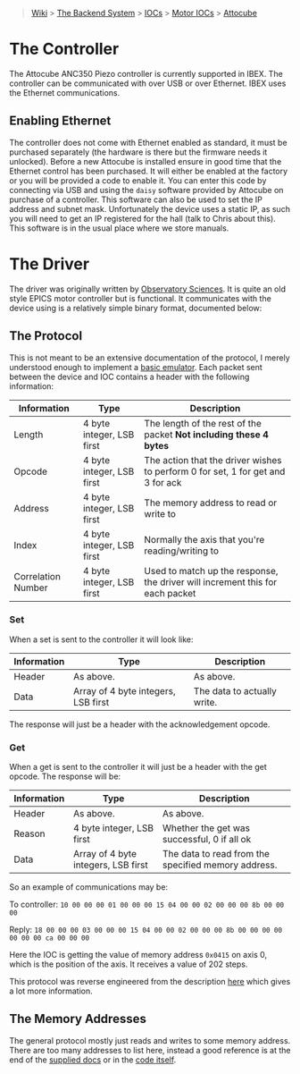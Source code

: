 > [Wiki](Home) > [The Backend System](The-Backend-System) > [IOCs](IOCs) > [Motor IOCs](Motor-IOCs) > [Attocube](Attocube)

# The Controller

The Attocube ANC350 Piezo controller is currently supported in IBEX. The controller can be communicated with over USB or over Ethernet. IBEX uses the Ethernet communications.

## Enabling Ethernet

The controller does not come with Ethernet enabled as standard, it must be purchased separately (the hardware is there but the firmware needs it unlocked). Before a new Attocube is installed ensure in good time that the Ethernet control has been purchased. It will either be enabled at the factory or you will be provided a code to enable it. You can enter this code by connecting via USB and using the `daisy` software provided by Attocube on purchase of a controller. This software can also be used to set the IP address and subnet mask. Unfortunately the device uses a static IP, as such you will need to get an IP registered for the hall (talk to Chris about this). This software is in the usual place where we store manuals.

# The Driver
The driver was originally written by [Observatory Sciences](http://www.observatorysciences.co.uk/epics_attocube_downloads.php). It is quite an old style EPICS motor controller but is functional. It communicates with the device using is a relatively simple binary format, documented below:

## The Protocol
This is not meant to be an extensive documentation of the protocol, I merely understood enough to implement a [basic emulator](https://github.com/ISISComputingGroup/EPICS-DeviceEmulator/tree/master/lewis_emulators/attocube_anc350). Each packet sent between the device and IOC contains a header with the following information:

| Information | Type                      | Description |
|-------------|---------------------------|-------------|
| Length      | 4 byte integer, LSB first | The length of the rest of the packet **Not including these 4 bytes** |
| Opcode      | 4 byte integer, LSB first | The action that the driver wishes to perform 0 for set, 1 for get and 3 for ack |
| Address     | 4 byte integer, LSB first | The memory address to read or write to |
| Index       | 4 byte integer, LSB first | Normally the axis that you're reading/writing to |
| Correlation Number      | 4 byte integer, LSB first | Used to match up the response, the driver will increment this for each packet |

### Set

When a set is sent to the controller it will look like:

| Information | Type                      | Description |
|-------------|---------------------------|-------------|
| Header      | As above. | As above. |
| Data | Array of 4 byte integers, LSB first | The data to actually write. |

The response will just be a header with the acknowledgement opcode.

### Get

When a get is sent to the controller it will just be a header with the get opcode. The response will be:

| Information | Type                      | Description |
|-------------|---------------------------|-------------|
| Header      | As above. | As above. |
| Reason | 4 byte integer, LSB first | Whether the get was successful, 0 if all ok |
| Data | Array of 4 byte integers, LSB first | The data to read from the specified memory address. |

So an example of communications may be:

To controller: `10 00 00 00 01 00 00 00 15 04 00 00 02 00 00 00 8b 00 00 00`

Reply: `18 00 00 00 03 00 00 00 15 04 00 00 02 00 00 00 8b 00 00 00 00 00 00 00 ca 00 00 00`

Here the IOC is getting the value of memory address `0x0415` on axis 0, which is the position of the axis. It receives a value of 202 steps.

This protocol was reverse engineered from the description [here](https://github.com/ISISComputingGroup/EPICS-attocubeANC350/blob/master/anc350App/src/ucprotocol.h) which gives a lot more information.

## The Memory Addresses
The general protocol mostly just reads and writes to some memory address. There are too many addresses to list here, instead a good reference is at the end of the [supplied docs](https://github.com/ISISComputingGroup/EPICS-attocubeANC350/blob/master/docs/ANC350_Developers_Manual.pdf) or in the [code itself](https://github.com/ISISComputingGroup/EPICS-attocubeANC350/blob/master/anc350App/src/devAnc350.h).